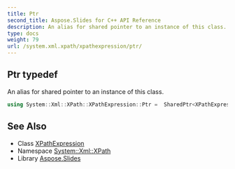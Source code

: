 ```yaml
---
title: Ptr
second_title: Aspose.Slides for C++ API Reference
description: An alias for shared pointer to an instance of this class.
type: docs
weight: 79
url: /system.xml.xpath/xpathexpression/ptr/
---
```

## Ptr typedef


An alias for shared pointer to an instance of this class.

```cpp
using System::Xml::XPath::XPathExpression::Ptr =  SharedPtr<XPathExpression>
```

## See Also

* Class [XPathExpression](../)
* Namespace [System::Xml::XPath](../../)
* Library [Aspose.Slides](../../../)